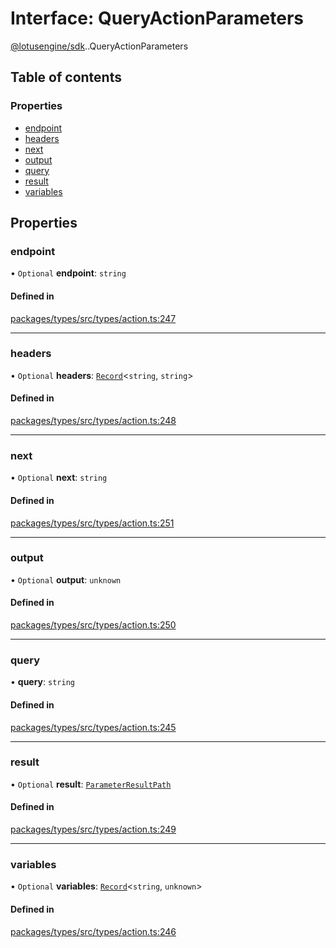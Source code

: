 # Interface: QueryActionParameters

[@lotusengine/sdk](../wiki/@lotusengine.sdk).[<internal>](../wiki/@lotusengine.sdk.%3Cinternal%3E).QueryActionParameters

## Table of contents

### Properties

- [endpoint](../wiki/@lotusengine.sdk.%3Cinternal%3E.QueryActionParameters#endpoint)
- [headers](../wiki/@lotusengine.sdk.%3Cinternal%3E.QueryActionParameters#headers)
- [next](../wiki/@lotusengine.sdk.%3Cinternal%3E.QueryActionParameters#next)
- [output](../wiki/@lotusengine.sdk.%3Cinternal%3E.QueryActionParameters#output)
- [query](../wiki/@lotusengine.sdk.%3Cinternal%3E.QueryActionParameters#query)
- [result](../wiki/@lotusengine.sdk.%3Cinternal%3E.QueryActionParameters#result)
- [variables](../wiki/@lotusengine.sdk.%3Cinternal%3E.QueryActionParameters#variables)

## Properties

### endpoint

• `Optional` **endpoint**: `string`

#### Defined in

[packages/types/src/types/action.ts:247](https://github.com/lotusengine/sdk/blob/fdb90a3/packages/types/src/types/action.ts#L247)

___

### headers

• `Optional` **headers**: [`Record`](../wiki/@lotusengine.sdk.%3Cinternal%3E#record)<`string`, `string`\>

#### Defined in

[packages/types/src/types/action.ts:248](https://github.com/lotusengine/sdk/blob/fdb90a3/packages/types/src/types/action.ts#L248)

___

### next

• `Optional` **next**: `string`

#### Defined in

[packages/types/src/types/action.ts:251](https://github.com/lotusengine/sdk/blob/fdb90a3/packages/types/src/types/action.ts#L251)

___

### output

• `Optional` **output**: `unknown`

#### Defined in

[packages/types/src/types/action.ts:250](https://github.com/lotusengine/sdk/blob/fdb90a3/packages/types/src/types/action.ts#L250)

___

### query

• **query**: `string`

#### Defined in

[packages/types/src/types/action.ts:245](https://github.com/lotusengine/sdk/blob/fdb90a3/packages/types/src/types/action.ts#L245)

___

### result

• `Optional` **result**: [`ParameterResultPath`](../wiki/@lotusengine.sdk.%3Cinternal%3E#parameterresultpath)

#### Defined in

[packages/types/src/types/action.ts:249](https://github.com/lotusengine/sdk/blob/fdb90a3/packages/types/src/types/action.ts#L249)

___

### variables

• `Optional` **variables**: [`Record`](../wiki/@lotusengine.sdk.%3Cinternal%3E#record)<`string`, `unknown`\>

#### Defined in

[packages/types/src/types/action.ts:246](https://github.com/lotusengine/sdk/blob/fdb90a3/packages/types/src/types/action.ts#L246)
